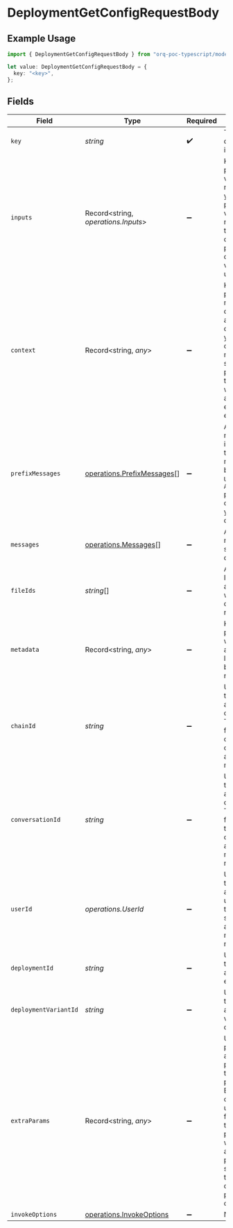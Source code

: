 # DeploymentGetConfigRequestBody

## Example Usage

```typescript
import { DeploymentGetConfigRequestBody } from "orq-poc-typescript/models/operations";

let value: DeploymentGetConfigRequestBody = {
  key: "<key>",
};
```

## Fields

| Field                                                                                                                                                                                                                  | Type                                                                                                                                                                                                                   | Required                                                                                                                                                                                                               | Description                                                                                                                                                                                                            |
| ---------------------------------------------------------------------------------------------------------------------------------------------------------------------------------------------------------------------- | ---------------------------------------------------------------------------------------------------------------------------------------------------------------------------------------------------------------------- | ---------------------------------------------------------------------------------------------------------------------------------------------------------------------------------------------------------------------- | ---------------------------------------------------------------------------------------------------------------------------------------------------------------------------------------------------------------------- |
| `key`                                                                                                                                                                                                                  | *string*                                                                                                                                                                                                               | :heavy_check_mark:                                                                                                                                                                                                     | The deployment id to invoke                                                                                                                                                                                            |
| `inputs`                                                                                                                                                                                                               | Record<string, *operations.Inputs*>                                                                                                                                                                                    | :heavy_minus_sign:                                                                                                                                                                                                     | Key-value pairs variables to replace in your prompts. If a variable is not provided that is defined in the prompt, the default variables are used.                                                                     |
| `context`                                                                                                                                                                                                              | Record<string, *any*>                                                                                                                                                                                                  | :heavy_minus_sign:                                                                                                                                                                                                     | Key-value pairs that match your data model and fields declared in your configuration matrix. If you send multiple prompt keys, the context will be applied to the evaluation of each key.                              |
| `prefixMessages`                                                                                                                                                                                                       | [operations.PrefixMessages](../../models/operations/prefixmessages.md)[]                                                                                                                                               | :heavy_minus_sign:                                                                                                                                                                                                     | A list of messages to include after the `System` message, but before the  `User` and `Assistant` pairs configured in your deployment.                                                                                  |
| `messages`                                                                                                                                                                                                             | [operations.Messages](../../models/operations/messages.md)[]                                                                                                                                                           | :heavy_minus_sign:                                                                                                                                                                                                     | A list of messages to send to the deployment.                                                                                                                                                                          |
| `fileIds`                                                                                                                                                                                                              | *string*[]                                                                                                                                                                                                             | :heavy_minus_sign:                                                                                                                                                                                                     | A list of file IDs that are associated with the deployment request.                                                                                                                                                    |
| `metadata`                                                                                                                                                                                                             | Record<string, *any*>                                                                                                                                                                                                  | :heavy_minus_sign:                                                                                                                                                                                                     | Key-value pairs that you want to attach to the log generated by this request.                                                                                                                                          |
| `chainId`                                                                                                                                                                                                              | *string*                                                                                                                                                                                                               | :heavy_minus_sign:                                                                                                                                                                                                     | Unique ID that identifies a chaining operation. This is useful for tracking a chain of completions across multiple                                                                                                     |
| `conversationId`                                                                                                                                                                                                       | *string*                                                                                                                                                                                                               | :heavy_minus_sign:                                                                                                                                                                                                     | Unique ID that identifies a chat conversation. This is useful for tracking the same conversation across multiple requests                                                                                              |
| `userId`                                                                                                                                                                                                               | *operations.UserId*                                                                                                                                                                                                    | :heavy_minus_sign:                                                                                                                                                                                                     | Unique ID that identifies a user. This is useful for tracking the same user across multiple requests                                                                                                                   |
| `deploymentId`                                                                                                                                                                                                         | *string*                                                                                                                                                                                                               | :heavy_minus_sign:                                                                                                                                                                                                     | Unique ID that identifies a deployment entity.                                                                                                                                                                         |
| `deploymentVariantId`                                                                                                                                                                                                  | *string*                                                                                                                                                                                                               | :heavy_minus_sign:                                                                                                                                                                                                     | Unique ID that identifies a specific variant of a deployment.                                                                                                                                                          |
| `extraParams`                                                                                                                                                                                                          | Record<string, *any*>                                                                                                                                                                                                  | :heavy_minus_sign:                                                                                                                                                                                                     | Utilized for passing additional parameters to the model provider. Exercise caution when using this feature, as the included parameters will overwrite any parameters specified in the deployment prompt configuration. |
| `invokeOptions`                                                                                                                                                                                                        | [operations.InvokeOptions](../../models/operations/invokeoptions.md)                                                                                                                                                   | :heavy_minus_sign:                                                                                                                                                                                                     | N/A                                                                                                                                                                                                                    |